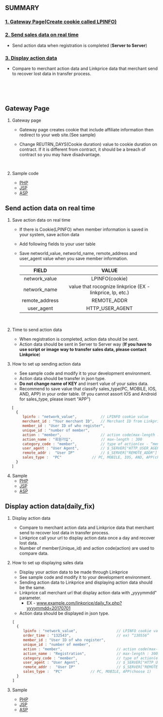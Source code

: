 ## SUMMARY

### [1. Gateway Page(Create cookie called LPINFO)](#landing-page)

### [2. Send sales data on real time](#send-data)

*   Send action data when registration is completed (**Server to Server**)

### [3. Display action data](#daily-fix)

*   Compare to merchant action data and Linkprice data that merchant send to recover
    lost data in transfer process.

<br />
<br />
<br />



## <a name="landing-page"></a>Gateway Page

1.  Gateway page

    *   Gateway page creates cookie that include affiliate information then redirect to your
        web site.(See sample)

    *   Change REUTRN_DAYS(Cookie duration) value to cookie duration on contract. If it is
        different from contract, it should be a breach of contract so you may have
        disadvantage.

        ​

2.  Sample code

    *   [PHP](https://github.com/linkprice/MerchantSetup/blob/master/CPA/PHP/lpfront.php)
    *   [JSP](https://github.com/linkprice/MerchantSetup/blob/master/CPA/PHP/lpfront.jsp)
    *   [ASP](https://github.com/linkprice/MerchantSetup/blob/master/CPA/PHP/lpfront.asp)



## <a name="send-data"></a>Send action data on real time

1. Save action data on real time

    *   If there is Cookie(LPINFO) when member information is saved in your system, save
        action data 

    *   Add following fields to your user table

    *   Save networld_value, networld_name, remote_address and user_agent value when you
        save member information.

        |     FIELD      |                  VALUE                   |
        | :------------: | :--------------------------------------: |
        | network_value  |              LPINFO(cookie)              |
        |  network_name  | value that rocognize linkprice (EX - linkprice, lp, etc.) |
        | remote_address |               REMOTE_ADDR                |
        |   user_agent   |             HTTP_USER_AGENT              |

    ​

2. Time to send action data

    *   When registration is completed, action data should be sent.
    *   Action data should be sent in Server to Server way (**If you have to use script or image way to transfer sales data, please contact Linkprice**)

3. How to set up sending action data

    *   See sample code and modify it to your development environment.
    *   Action data should be transfer in json type.
    *   **Do not change name of KEY** and insert value of your sales data.
    *   Recommend to save value that classify sales_type(PC, MOBILE, IOS, AND, APP) in your order table. (If you cannot assort IOS and Android for sales_type, please insert "APP") 

```javascript
   [
     {
        lpinfo : "network_value",           // LPINFO cookie value
        merchant_id : "Your merchant ID",   // Merchant ID from Linkprice
        member_id : "User ID of who register",	        
        unique_id : "number of member",		        
        action : "member",                  // action code(max-length : 100)
        action_name : "회원가입",             // max-length : 300
        category_code : "member",           // type of action(ex - “member”, “apply”)
        user_agent : "User Agent",          // $_SERVER["HTTP_USER_AGENT"]
        remote_addr :  "User IP"            // $_SERVER["REMOTE_ADDR"]
        sales_type :  "PC"				// PC, MOBILE, IOS, AND, APP(choose 1)          
     }
   ]
```



4.  Sample
    *   [PHP](https://github.com/linkprice/MerchantSetup/blob/master/CPA/PHP/index.php)
    *   [JSP](https://github.com/linkprice/MerchantSetup/blob/master/CPA/JSP/index.jsp)
    *   [ASP](https://github.com/linkprice/MerchantSetup/blob/master/CPA/ASP/index.asp)



## <a name="daily-fix"></a>Display action data(daily_fix)

1.  Display action data

    *   Compare to merchant action data and Linkprice data that merchant send to
        recover lost data in transfer process.
    *   Linkprice call your url to display action data once a day and recover lost data.
    *   Number of member(Unique_id) and action code(action) are used to compare data.

2. How to set up displaying sales data

    *   Display your action data to be made through Linkprice
    *   See sample code and modify it to your development environment.
    *   Sending action data to Linkprice and displaying action data should be the same.
    *   Linkprice call merchant url that display action data with „yyyymmdd‟ parameter.
        *   EX -  www.example.com/linkprice/daily_fix.php?yyyymmdd=20170701
    *   Action data should be displayed in json type.

    ```javascript
    [
      {
         lpinfo : "network_value",                  // LPINFO cookie value
         order_time : "132543",                     // ex) “130556”
         member_id : "User ID of who register",	        
         unique_id : "number of member",		
         action : "member",                         // action code(max-length : 100)
         action_name : "Registration",              // max-length : 300
         category_code : "member",                  // type of action(ex – “member”, “apply”)
         user_agent : "User Agent",                 // $_SERVER["HTTP_USER_AGENT"]
         remote_addr :  "User IP"                   // $_SERVER["REMOTE_ADDR"]
         sales_type :  "PC"				// PC, MOBILE, APP(choose 1)       
      }
    ]
    ```

    

3.  Sample

    *   [PHP](https://github.com/linkprice/MerchantSetup/blob/master/CPA/PHP/daily_fix.php)
    *   [JSP](https://github.com/linkprice/MerchantSetup/blob/master/CPA/JSP/daily_fix.jsp)
    *   [ASP](https://github.com/linkprice/MerchantSetup/blob/master/CPA/JSP/daily_fix.asp)

    ​

